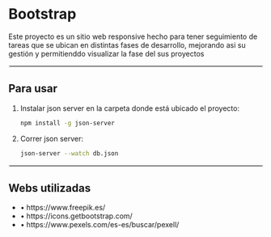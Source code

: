 # Bootstrap
Este proyecto es un sitio web responsive hecho para tener seguimiento de tareas que se ubican en distintas fases de desarrollo, mejorando asi su gestión y permitienddo visualizar la fase del sus proyectos

<hr style="border: 2px solid #e7e7e7;">
<h2>Para usar</h2>

1. Instalar json server en la carpeta donde está ubicado el proyecto:
   
   ```bash
   npm install -g json-server

2. Correr json server:
   
   ```bash
   json-server --watch db.json

<hr style="border: 2px solid #e7e7e7;">
<h2> Webs utilizadas </h2>
<ul>
  <li>&#8226; https://www.freepik.es/ </li>
  <li>&#8226; https://icons.getbootstrap.com/ </li>
  <li>&#8226; https://www.pexels.com/es-es/buscar/pexell/ </li>
</ul>

